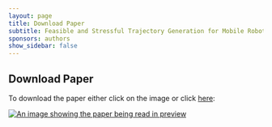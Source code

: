 ```yaml
---
layout: page
title: Download Paper
subtitle: Feasible and Stressful Trajectory Generation for Mobile Robots
sponsors: authors
show_sidebar: false
---
```


## Download Paper

To download the paper either click on the image or click [here](../downloads/ISSTA20.pdf):

[![An image showing the paper being read in preview](../downloads/paper.png)](../downloads/ISSTA20.pdf)
